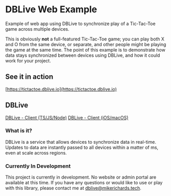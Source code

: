 # DBLive Web Example
Example of web app using DBLive to synchronize play of a Tic-Tac-Toe game across multiple devices.

This is obviously **not** a full-featured Tic-Tac-Toe game; you can play both X and O from the same device, or separate, and other people might be playing the game at the same time. The point of this example is to demonstrate how data stays synchronized between devices using DBLive, and how it could work for your project.

## See it in action
[https://tictactoe.dblive.io](https://tictactoe.dblive.io)

## DBLive
[DBLive - Client (TS/JS/Node)](https://github.com/DBLive/dblive-client-ts-js-node)
[DBLive - Client (iOS/macOS)](https://github.com/DBLive/dblive-client-ios-macos)

### What is it?
DBLive is a service that allows devices to synchronize data in real-time. Updates to data are instantly passed to all devices within a matter of ms, even at scale across regions.

### Currently In Development
This project is currently in development. No website or admin portal are available at this time. If you have any questions or would like to use or play with this library, please contact me at [dblive@mikerichards.tech](mailto:dblive@mikerichards.tech).
